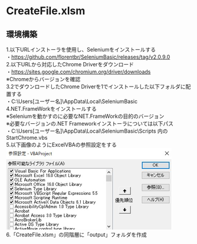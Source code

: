 # CreateFile.xlsm  
## 環境構築  
1.以下URLインストーラを使用し、Seleniumをインストールする  
・<https://github.com/florentbr/SeleniumBasic/releases/tag/v2.0.9.0>  
2.以下URLから対応したChrome Driverをダウンロード  
・<https://sites.google.com/chromium.org/driver/downloads>  
※Chromeからバージョンを確認  
3.2でダウンロードしたChrome Driverを1でインストールした以下フォルダに配置する  
・C:\Users\[ユーザー名]\AppData\Local\SeleniumBasic  
4.NET.FrameWorkをインストールする  
※Seleniumを動かすのに必要なNET.FrameWorkの目的のバージョン  
※必要なバージョンの.NET Frameworkインストーラについては以下パス  
・C:\Users\[ユーザー名]\AppData\Local\SeleniumBasic\Scripts 内のStartChrome.vbs  
5.以下画像のようにExcelVBAの参照設定をする  
![ExcelVBAの参照設定](README/img/参照設定_1.png)  
6.「CreateFile.xlsm」の同階層に「output」フォルダを作成  
